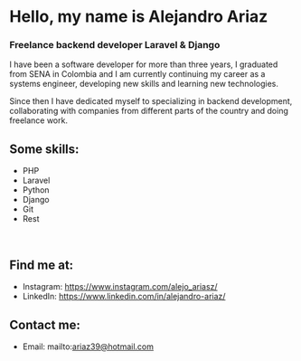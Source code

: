 # Hello, my name is Alejandro Ariaz
### Freelance backend developer Laravel & Django

I have been a software developer for more than three years, I graduated from SENA in Colombia and I am currently continuing my career as a systems engineer, developing new skills and learning new technologies.

Since then I have dedicated myself to specializing in backend development, collaborating with companies from different parts of the country and doing freelance work.

## Some skills:
* PHP
* Laravel
* Python
* Django
* Git
* Rest
</br>

## Find me at:

* Instagram: https://www.instagram.com/alejo_ariasz/
* LinkedIn: https://www.linkedin.com/in/alejandro-ariaz/

## Contact me:

* Email: mailto:ariaz39@hotmail.com
